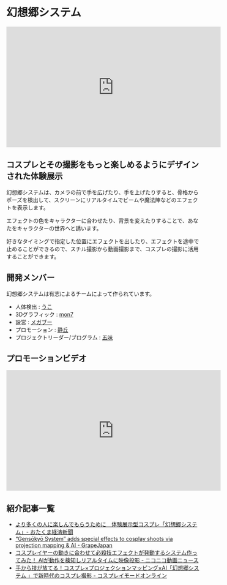 # 幻想郷システム

<iframe width="560" height="315" src="https://www.youtube.com/embed/wuiauR0mvHU" frameborder="0" gesture="media" allow="encrypted-media" allowfullscreen></iframe>

## コスプレとその撮影をもっと楽しめるようにデザインされた体験展示

幻想郷システムは、カメラの前で手を広げたり、手を上げたりすると、骨格からポーズを検出して、スクリーンにリアルタイムでビームや魔法陣などのエフェクトを表示します。

エフェクトの色をキャラクターに合わせたり、背景を変えたりすることで、あなたをキャラクターの世界へと誘います。

好きなタイミングで指定した位置にエフェクトを出したり、エフェクトを途中で止めることができるので、スチル撮影から動画撮影まで、コスプレの撮影に活用することができます。

## 開発メンバー

幻想郷システムは有志によるチームによって作られています。

* 人体検出 : [うこ](https://twitter.com/ukokq)
* 3Dグラフィック : [mon7](https://twitter.com/Realize_mon7)
* 設営 : [メガブー](https://twitter.com/Realize_mega)
* プロモーション : [静丘](https://twitter.com/Siz_oka)
* プロジェクトリーダー/プログラム : [五味](https://twitter.com/GomiHgy)

## プロモーションビデオ

<iframe width="560" height="315" src="https://www.youtube.com/embed/vYDXryfmjQk" frameborder="0" gesture="media" allow="encrypted-media" allowfullscreen></iframe>

## 紹介記事一覧

* [より多くの人に楽しんでもらうために　体験展示型コスプレ「幻想郷システム」- おたくま経済新聞](https://otakei.otakuma.net/archives/2022112802.html)
* [“Gensōkyō System” adds special effects to cosplay shoots via projection mapping & AI - GrapeJapan](https://grapee.jp/en/215015)
* [コスプレイヤーの動きに合わせて必殺技エフェクトが発動するシステム作ってみた！ AIが動作を検知しリアルタイムに映像投影 - ニコニコ動画ニュース](https://originalnews.nico/399303)
* [手から技が放てる！コスプレ×プロジェクションマッピング×AI「幻想郷システム 」で新時代のコスプレ撮影 - コスプレイモードオンライン](https://www.cosplaymode.online/blog/photo/ai/)
